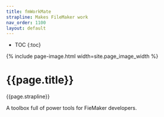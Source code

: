 ```yaml
---
title: fmWorkMate
strapline: Makes FileMaker work
nav_order: 1100
layout: default
---
```

- TOC
{:toc}

{% include page-image.html width=site.page_image_width %}

# {{page.title}}

{{page.strapline}}

A toolbox full of power tools for FieMaker developers.


